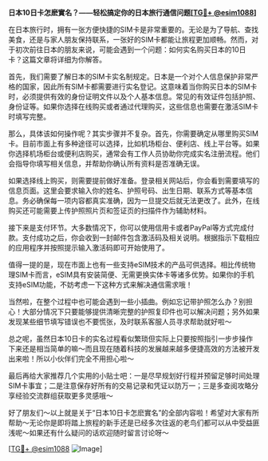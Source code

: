 **日本10日卡怎麽實名？——轻松搞定你的日本旅行通信问题[[TG💪+ @esim1088](https://t.me/s/esim1088)]**

在日本旅行时，拥有一张方便快捷的SIM卡是非常重要的。无论是为了导航、查找美食，还是与家人朋友保持联系，一张好的SIM卡都能让旅程更加顺畅。然而，对于初次前往日本的朋友来说，可能会遇到一个问题：如何实名购买日本的10日卡？这篇文章将详细为你解答。

首先，我们需要了解日本的SIM卡实名制规定。日本是一个对个人信息保护非常严格的国家，因此所有SIM卡都需要进行实名登记。这意味着当你购买日本的SIM卡时，必须提供有效的身份证明文件以及个人基本信息。常见的有效证件包括护照、身份证等。如果你选择在线购买或者通过代理购买，这些信息也需要在激活SIM卡时填写完整。

那么，具体该如何操作呢？其实步骤并不复杂。首先，你需要确定从哪里购买SIM卡。目前市面上有多种途径可以选择，比如机场柜台、便利店、线上平台等。如果你选择机场柜台或便利店购买，通常会有工作人员协助你完成实名注册流程。他们会指导你填写相关信息，并帮助你确认所有资料是否准确无误。

如果选择线上购买，则需要提前做好准备。登录相关网站后，你会看到需要填写的信息页面。这里会要求输入你的姓名、护照号码、出生日期、联系方式等基本信息。务必确保每一项内容都真实准确，因为一旦提交后就无法更改了。此外，在线购买还可能需要上传护照照片页和签证页的扫描件作为辅助材料。

接下来是支付环节。大多数情况下，你可以使用信用卡或者PayPal等方式完成付款。支付成功之后，你会收到一封邮件包含激活码及相关说明。根据指示下载相应的应用程序并按照提示输入激活码即可开始使用了。

值得一提的是，现在市面上也有一些支持eSIM技术的产品可供选择。相比传统物理SIM卡而言，eSIM具有安装简便、无需更换实体卡等诸多优势。如果你的手机支持eSIM功能，不妨考虑一下这种方式来解决通信需求哦！

当然啦，在整个过程中也可能会遇到一些小插曲。例如忘记带护照怎么办？别担心！大部分情况下只要能够提供清晰完整的护照复印件也可以解决问题；另外如果发现某些细节填写错误也不要慌张，及时联系客服人员寻求帮助就好啦～

总之呢，虽然日本10日卡的实名过程看似繁琐但实际上只要按照指引一步步操作下来还是相当简单的嘛～而且现在随着科技的发展越来越多便捷高效的方法被开发出来啦！所以小伙伴们完全不用担心啦～

最后再给大家推荐几个实用的小贴士吧：一是尽早规划好行程并预留足够时间处理SIM卡事宜；二是注意保存好所有的交易记录和凭证以防万一；三是多查阅攻略分享经验交流群组获取更多灵感哦～

好了朋友们～以上就是关于“日本10日卡怎麽實名”的全部内容啦！希望对大家有所帮助～无论你是即将踏上旅程的新手还是已经多次往返的老鸟们都可以从中受益匪浅呢～如果还有什么疑问的话欢迎随时留言讨论呀～

[[TG💪+ @esim1088](https://t.me/s/esim1088) ![Image](https://i.postimg.cc/4NQfJmqS/Snipaste-2025-05-13-00-14-12.png)]